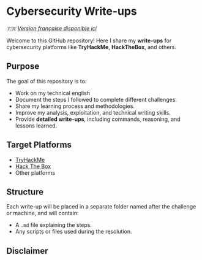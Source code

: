 # Cybersecurity Write-ups

*🇫🇷 [Version française disponible ici](README_FR.md)*

Welcome to this GitHub repository! Here I share my **write-ups** for cybersecurity platforms like **TryHackMe**, **HackTheBox**, and others.

## Purpose
The goal of this repository is to:
- Work on my technical english
- Document the steps I followed to complete different challenges.
- Share my learning process and methodologies.
- Improve my analysis, exploitation, and technical writing skills.
- Provide **detailed write-ups**, including commands, reasoning, and lessons learned.

## Target Platforms
- [TryHackMe](https://tryhackme.com)
- [Hack The Box](https://hackthebox.com)
- Other platforms

## Structure
Each write-up will be placed in a separate folder named after the challenge or machine, and will contain:
- A `.md` file explaining the steps.
- Any scripts or files used during the resolution.

## Disclaimer
This repository is for **educational purposes only**. Do not reproduce any of these techniques without explicit legal authorization.

---

*Happy learning and (ethical) hacking!*
